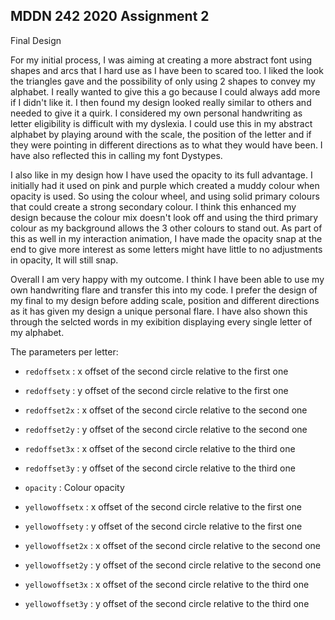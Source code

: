 ## MDDN 242 2020 Assignment 2

Final Design

For my initial process, I was aiming at creating a more abstract font using shapes and arcs that I hard use as I have been to scared too. I liked the look the triangles gave and the possibility of only using 2 shapes to convey my alphabet. I really wanted to give this a go because I could always add more if I didn't like it. I then found my design looked really similar to others and needed to give it a quirk. I considered my own personal handwriting as letter eligibility is difficult with my dyslexia. I could use this in my abstract alphabet by playing around with the scale, the position of the letter and if they were pointing in different directions as to what they would have been. I have also reflected this in calling my font Dystypes.

I also like in my design how I have used the opacity to its full advantage. I initially had it used on pink and purple which created a muddy colour when opacity is used. So using the colour wheel, and using solid primary colours that could create a strong secondary colour. I think this enhanced my design because the colour mix doesn't look off and using the third primary colour as my background allows the 3 other colours to stand out. As part of this as well in my interaction animation, I have made the opacity snap at the end to give more interest as some letters might have little to no adjustments in opacity, It will still snap.

Overall I am very happy with my outcome. I think I have been able to use my own handwriting flare and transfer this into my code. I prefer the design of my final to my design before adding scale, position and different directions as it has given my design a unique personal flare. I have also shown this through the selcted words in my exibition displaying every single letter of my alphabet.

The parameters per letter:

  * `redoffsetx` : x offset of the second circle relative to the first one
  * `redoffsety` : y offset of the second circle relative to the first one
  * `redoffset2x` : x offset of the second circle relative to the second one
  * `redoffset2y` : y offset of the second circle relative to the second one
  * `redoffset3x` : x offset of the second circle relative to the third one
  * `redoffset3y` : y offset of the second circle relative to the third one

  *	`opacity` : Colour opacity

  * `yellowoffsetx` : x offset of the second circle relative to the first one
  * `yellowoffsety` : y offset of the second circle relative to the first one
  * `yellowoffset2x` : x offset of the second circle relative to the second one
  * `yellowoffset2y` : y offset of the second circle relative to the second one
  * `yellowoffset3x` : x offset of the second circle relative to the third one
  * `yellowoffset3y` : y offset of the second circle relative to the third one

